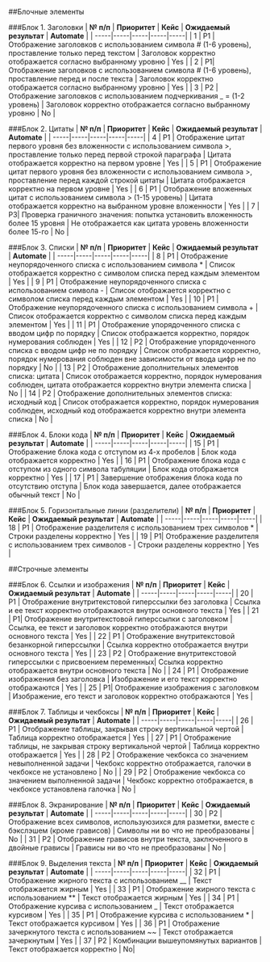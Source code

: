 ##Блочные элементы

###Блок 1. Заголовки
| **№ п/п** | **Приоритет** | **Кейс** | **Ожидаемый результат** | **Automate** |
| -----|-----|-----|-----|-----|
| 1 | P1 | Отображение заголовков с использованием символа # (1-6 уровень), проставление только перед текстом | Заголовок корректно отображается согласно выбранному уровню | Yes |
| 2 | P1| Отображение заголовков с использованием символа # (1-6 уровень), проставление перед и после текста | Заголовок корректно отображается согласно выбранному уровню | Yes |
| 3 | P2 | Отображение заголовков с использованием подчеркивания _ = (1-2 уровень) | Заголовок корректно отображается согласно выбранному уровню | No |


###Блок 2. Цитаты
| **№ п/п** | **Приоритет** | **Кейс** | **Ожидаемый результат** | **Automate** |
| -----|-----|-----|-----|-----|
| 4 | P1 | Отображение цитат первого уровня без вложенности с использованием символа >, проставление только перед первой строкой параграфа | Цитата отображается корректно на первом уровне | Yes |
| 5 | P1 | Отображение цитат первого уровня без вложенности с использованием символа >, проставление перед каждой строкой цитаты | Цитата отображается корректно на первом уровне | Yes |
| 6 | P1 | Отображение вложенных цитат с использованием символа > (1-15 уровень) | Цитата отображается корректно на выбранном уровне вложенности | Yes |
| 7 | P3| Проверка граничного значения: попытка установить вложенность более 15 уровня | Не отображается как цитата уровень вложенности более 15-го | No |

###Блок 3. Списки 
| **№ п/п** | **Приоритет** | **Кейс** | **Ожидаемый результат** | **Automate** |
| -----|-----|-----|-----|-----|
| 8 | P1 | Отображение неупорядоченного списка с использованием символа * | Список отображается корректно с символом списка перед каждым элементом | Yes |
| 9 | P1 | Отображение неупорядоченного списка с использованием символа - | Список отображается корректно с символом списка перед каждым элементом | Yes |
| 10 | P1 | Отображение неупорядоченного списка с использованием символа + | Список отображается корректно с символом списка перед каждым элементом | Yes |
| 11 | P1 | Отображение упорядоченного списка с вводом цифр по порядку | Список отображается корректно, порядок нумерования соблюден | Yes |
| 12 | P2 | Отображение упорядоченного списка с вводом цифр не по порядку | Список отображается корректно, порядок нумерования соблюден вне зависимости от ввода цифр не по порядку  | No |
| 13 | P2 | Отображение дополнительных элементов списка: цитата | Список отображается корректно, порядок нумерования соблюден, цитата отображается корректно внутри элемента списка  | No |
| 14 | P2 | Отображение дополнительных элементов списка: исходный код | Список отображается корректно, порядок нумерования соблюден, исходный код отображается корректно внутри элемента списка  | No |

###Блок 4. Блоки кода
| **№ п/п** | **Приоритет** | **Кейс** | **Ожидаемый результат** | **Automate** |
| -----|-----|-----|-----|-----|
| 15 | P1 | Отображение блока кода с отступом из 4-х пробелов | Блок кода отображается корректно  | Yes |
| 16 | P1 | Отображение блока кода с отступом из одного символа табуляции | Блок кода отображается корректно | Yes |
| 17 | P1 | Завершение отображения блока кода по отсутствию отступа | Блок кода завершается, далее отображается обычный текст | No |

###Блок 5. Горизонтальные линии (разделители)
| **№ п/п** | **Приоритет** | **Кейс** | **Ожидаемый результат** | **Automate** |
| -----|-----|-----|-----|-----|
| 18 | P1 | Отображение разделителя с использованием трех символов * | Строки разделены корректно | Yes |
| 19 | P1| Отображение разделителя с использованием трех символов - | Строки разделены корректно | Yes |

##Строчные элементы

###Блок 6. Ссылки и изображения
| **№ п/п** | **Приоритет** | **Кейс** | **Ожидаемый результат** | **Automate** |
| -----|-----|-----|-----|-----|
| 20 | P1 | Отображение внутритекстовой гиперссылки без заголовка | Ссылка и ее текст корректно отображаются внутри основного текста  | Yes |
| 21 | P1| Отображение внутритекстовой гиперссылки с заголовком  | Ссылка, ее текст и заголовок корректно отображаются внутри основного текста | Yes |
| 22 | P1 | Отображение внутритекстовой безанкорной гиперссылки | Ссылка корректно отображается внутри основного текста | Yes |
| 23 | P2 | Отображение внутритекстовой гиперссылки с присвоением переменных| Ссылка корректно отображается внутри основного текста | No |
| 24 | P1 | Отображение изображения без заголовка | Изображение и его текст корректно отображаются | Yes |
| 25 | P1| Отображение изображения с заголовком  | Изображение, его текст и заголовок корректно отображаются | Yes |

###Блок 7. Таблицы и чекбоксы
| **№ п/п** | **Приоритет** | **Кейс** | **Ожидаемый результат** | **Automate** |
| -----|-----|-----|-----|-----|
| 26 | P1 | Отображение таблицы, закрывая строку вертикальной чертой | Таблица корректно отображается | Yes |
| 27 | P1 | Отображение таблицы, не закрывая строку вертикальной чертой | Таблица корректно отображается | Yes |
| 28 | P2 | Отображение чекбокса со значением невыполненной задачи | Чекбокс корректно отображается, галочки в чекбоксе не установлено | No |
| 29 | P2 | Отображение чекбокса со значением выполненной задачи | Чекбокс корректно отображается, в чекбоксе установлена галочка | No |

###Блок 8. Экранирование
| **№ п/п** | **Приоритет** | **Кейс** | **Ожидаемый результат** | **Automate** |
| -----|-----|-----|-----|-----|
| 30 | P2 | Отображение всех символов, используюзихся для разметки, вместе с бэкслэшем (кроме грависов) | Символы ни во что не преобразованы | No |
| 31 | P2 | Отображение грависов внутри текста, заключенного в двойные грависы | Грависы ни во что не преобразованы | No |

###Блок 9. Выделения текста
| **№ п/п** | **Приоритет** | **Кейс** | **Ожидаемый результат** | **Automate** |
| -----|-----|-----|-----|-----|
| 32 | P1 | Отображение жирного текста с использованием __ | Текст отображается жирным | Yes |
| 33 | P1 | Отображение жирного текста с использованием ** | Текст отображается жирным | Yes |
| 34 | P1 | Отображение курсива с использованием _ | Текст отображается курсивом | Yes |
| 35 | P1 | Отображение курсива с использованием * | Текст отображается курсивом | Yes |
| 36 | P1 | Отображение зачеркнутого текста с использованием ~~ | Текст отображается зачеркнутым | Yes |
| 37 | P2 | Комбинации вышеупомянутых вариантов | Текст отображается корректно | No| 
